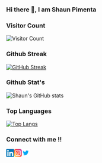 ### Hi there 👋, I am Shaun Pimenta

<!--
**shaunpimenta/shaunpimenta** is a ✨ _special_ ✨ repository because its `README.md` (this file) appears on your GitHub profile.

Here are some ideas to get you started:

- 🔭 I’m currently working on ...
- 🌱 I’m currently learning ...
- 👯 I’m looking to collaborate on ...
- 🤔 I’m looking for help with ...
- 💬 Ask me about ...
- 📫 How to reach me: ...
- 😄 Pronouns: ...
- ⚡ Fun fact: ...
-->
### Visitor Count 
![Visitor Count](https://profile-counter.glitch.me/{shaunpimenta}/count.svg)
<br>
### Github Streak 
[![GitHub Streak](https://github-readme-streak-stats.herokuapp.com/?user=shaunpimenta&theme=radical)](https://git.io/streak-stats)
<!-- <img align="center" src="https://github-readme-stats.vercel.app/api/<CARD_TYPE>/?username=<shaunpimenta>&theme=<THEME_NAME>" /> -->
### Github Stat's
![Shaun's GitHub stats](https://github-readme-stats.vercel.app/api?username=shaunpimenta&show_icons=true&theme=radical)
<!-- [![Shaun's GitHub stats](https://github-readme-stats.vercel.app/api?username=shaunpimenta)](https://github.com/shaunpimenta/github-readme-stats) -->
### Top Languages
[![Top Langs](https://github-readme-stats.vercel.app/api/top-langs/?username=shaunpimenta&show_icons=true&theme=radical)](https://github.com/shaunpimenta/github-readme-stats)
### Connect with me !!
<a href="https://www.linkedin.com/in/shaunpimenta/"><img align="left" src="https://raw.githubusercontent.com/shaunpimenta/shaunpimenta/main/images/linkedin.svg" alt="Yu Shi | LinkedIn" width="21px"/></a>
<a href="https://instagram.com/shaunpimenta"><img align="left" src="https://raw.githubusercontent.com/shaunpimenta/shaunpimenta/main/images/instagram.svg" alt="Shaun | Instagram" width="21px"/></a>
<a href="https://twitter.com/shaunpimenta"><img align="left" src="https://raw.githubusercontent.com/shaunpimenta/shaunpimenta/main/images/twitter.png" alt="Shaun | Twitter" width="21px"/></a>
</br>
